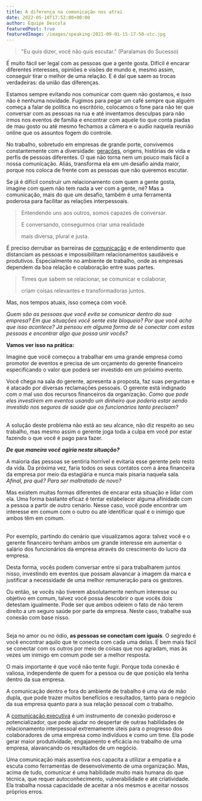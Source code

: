 ```yaml
---
title: A diferença na comunicação nos atrai
date: 2022-05-10T17:52:00+00:00
author: Equipe Descola
featuredPost: true
featuredImage: /images/speaking-2021-09-01-15-17-50-utc.jpg
---
```

> "Eu quis dizer, você não quis escutar." (Paralamas do Sucesso)

É muito fácil ser legal com as pessoas que a gente gosta. Difícil é encarar diferentes interesses, opiniões e visões de mundo e, mesmo assim, conseguir tirar o melhor de uma relação. E é daí que saem as trocas verdadeiras: da união das diferenças. 

Estamos sempre evitando nos comunicar com quem não gostamos, e isso não é nenhuma novidade. Fugimos para pegar um café sempre que alguém começa a falar de política no escritório, colocamos o fone para não ter que conversar com as pessoas na rua e até inventamos desculpas para não irmos nos eventos de família e encontrar com aquele tio que conta piadas de mau gosto ou até mesmo fechamos a câmera e o audio naquela reunião online que os assuntos fogem do controle.

No trabalho, sobretudo em empresas de grande porte, convivemos constantemente com a diversidade: [gerações](https://descola.org/multi-geracoes), origens, histórias de vida e perfis de pessoas diferentes. O que não torna nem um pouco mais fácil a nossa comunicação. Aliás, transforma ela em um desafio ainda maior, porque nos coloca de frente com as pessoas que não queremos escutar. 

Se já é difícil construir um relacionamento com quem a gente gosta, imagine com quem não tem nada a ver com a gente, né? Mas a comunicação, mais do que um desafio, também é uma ferramenta poderosa para facilitar as relações interpessoais. 

> Entendendo uns aos outros, somos capazes de conversar. 
>
> E conversando, conseguimos criar uma realidade 
>
> mais diversa, plural e justa. 

É preciso derrubar as barreiras de [comunicação](https://descola.org/comunicacao-executiva) e de entendimento que distanciam as pessoas e impossibilitam relacionamentos saudáveis e produtivos. Especialmente no ambiente de trabalho, onde as empresas dependem da boa relação e colaboração entre suas partes.

> Times que sabem se relacionar, se comunicar e colaborar, 
>
> criam coisas relevantes e transformadoras juntos.

Mas, nos tempos atuais, isso começa com você. 

*Quem são as pessoas que você evita se comunicar dentro da sua empresa? Em que situações você sente este bloqueio? Por que você acha que isso acontece? Já pensou em alguma forma de se conectar com estas pessoas e encontrar algo que possa unir vocês?* 

**Vamos ver isso na prática:**

Imagine que você começou a trabalhar em uma grande empresa como promotor de eventos e precisa de um orçamento do gerente financeiro especificando o valor que poderá ser investido em um próximo evento.

Você chega na sala do gerente, apresenta a proposta, faz suas perguntas e é atacado por diversas reclamações pessoais. O gerente está indignado com o mal uso dos recursos financeiros da organização. *Como que pode eles investirem em eventos usando um dinheiro que poderia estar sendo investido nos seguros de saúde que os funcionários tanto precisam?*

\
A solução deste problema não está ao seu alcance, não diz respeito ao seu trabalho, mas mesmo assim o gerente joga toda a culpa em você por estar fazendo o que você é pago para fazer. 

***De que maneira você agiria nesta situação?*** 

A maioria das pessoas se sentiria horrível e evitaria esse gerente pelo resto da vida. Da próxima vez, faria todos os seus contatos com a área financeira da empresa por meio da estagiária e nunca mais pisaria naquela sala. *Afinal, pra quê? Para ser maltratado de novo?*

Mas existem muitas formas diferentes de encarar esta situação e lidar com ela. Uma forma bastante eficaz é tentar estabelecer alguma afinidade com a pessoa a partir de outro cenário. Nesse caso, você pode encontrar um interesse em comum com o outro ou até identificar qual é o inimigo que ambos têm em comum. 

\
Por exemplo, partindo do cenário que visualizamos agora: talvez você e o gerente financeiro tenham ambos um grande interesse em aumentar o salário dos funcionários da empresa através do crescimento do lucro da empresa.

Desta forma, vocês podem conversar entre si para trabalharem juntos nisso, investindo em eventos que possam alavancar a imagem da marca e justificar a necessidade de uma melhor remuneração para os gestores.

Ou então, se vocês não tiverem absolutamente nenhum interesse ou objetivo em comum, talvez você possa descobrir o que vocês dois detestam igualmente. Pode ser que ambos odeiem o fato de não terem direito a um seguro saúde por parte da empresa. Neste caso, trabalhe sua conexão com base nisso. 

\
Seja no amor ou no ódio, **as pessoas se conectam com iguais**. O segredo é você encontrar aquilo que te conecta com cada uma delas. É bem mais fácil se conectar com os outros por meio de coisas que nos agradam, mas às vezes um inimigo em comum pode ser a melhor resposta. 

O mais importante é que você não tente fugir. Porque toda conexão é valiosa, independente de quem for a pessoa ou de que posição ela tenha dentro da sua empresa. 

A comunicação dentro e fora do ambiente de trabalho é uma via de mão dupla, que pode trazer muitos benefícios e resultados, tanto para o negócio da sua empresa quanto para a sua relação pessoal com o trabalho.



A [comunicação executiva](https://descola.org/comunicacao-executiva) é um instrumento de conexão poderoso e potencializador, que pode ajudar no despertar de outras habilidades de relacionamento interpessoal extremamente úteis para o progresso dos colaboradores de uma empresa como indivíduos e como um time. Ela pode gerar maior produtividade, engajamento e eficácia no trabalho de uma empresa, alavancando os resultados de um negócio. 



Uma comunicação mais assertiva nos capacita a utilizar a empatia e a escuta como ferramentas de desenvolvimento de uma organização. Mas, acima de tudo, comunicar é uma habilidade muito mais humana do que técnica, que requer autoconhecimento, vulnerabilidade e até criatividade. Ela trabalha nossa capacidade de aceitar a nós mesmos e aceitar nossos próprios erros.